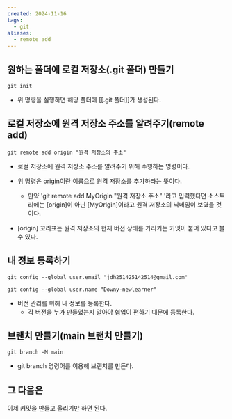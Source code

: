 ```yaml
---
created: 2024-11-16
tags:
  - git
aliases:
  - remote add
---
```

## 원하는 폴더에 로컬 저장소(.git 폴더) 만들기
```
git init
```
- 위 명령을 실행하면 해당 폴더에 [[.git 폴더]]가 생성된다.


## 로컬 저장소에 원격 저장소 주소를 알려주기(remote add)
```
git remote add origin "원격 저장소의 주소"
```

- 로컬 저장소에 원격 저장소 주소를 알려주기 위해 수행하는 명령이다.

- 위 명령은 origin이란 이름으로 원격 저장소를 추가하라는 뜻이다.
	- 만약 'git remote add MyOrigin "원격 저장소 주소" '라고 입력했다면 소스트리에는 \[origin\]이 아닌 \[MyOrigin\]이라고 원격 저장소의 닉네임이 보였을 것이다.
- \[origin\] 꼬리표는 원격 저장소의 현재 버전 상태를 가리키는 커밋이 붙어 있다고 볼 수 있다.


## 내 정보 등록하기
```
git config --global user.email "jdh251425142514@gmail.com"

git config --global user.name "Downy-newlearner"
```
- 버전 관리를 위해 내 정보를 등록한다.
	- 각 버전을 누가 만들었는지 알아야 협업이 편하기 때문에 등록한다.

## 브랜치 만들기(main 브랜치 만들기)
```
git branch -M main
```
- git branch 명령어를 이용해 브랜치를 만든다.


## 그 다음은
이제 커밋을 만들고 올리기만 하면 된다.